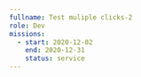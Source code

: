 ```yaml
---
fullname: Test muliple clicks-2
role: Dev
missions:
  - start: 2020-12-02
    end: 2020-12-31
    status: service
---
```


